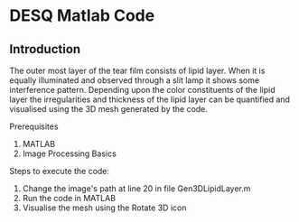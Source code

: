 # DESQ Matlab Code

Introduction
-----------------------------------------------
The outer most layer of the tear film consists of lipid layer. When it is equally illuminated and observed through a slit lamp it shows some interference pattern. 
Depending upon the color constituents of the lipid layer the irregularities and thickness of the lipid layer can be quantified and visualised using the 3D mesh generated by the code.

Prerequisites
1. MATLAB
2. Image Processing Basics

Steps to execute the code:
1. Change the image's path at line 20 in file Gen3DLipidLayer.m
2. Run the code in MATLAB
3. Visualise the mesh using the Rotate 3D icon



